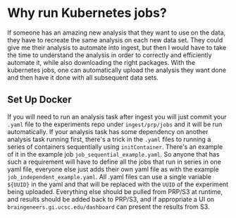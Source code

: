 # Why run Kubernetes jobs?

If someone has an amazing new analysis that they want to use on the data, they have to recreate the same analysis on each new data set. They could give me their analysis to automate into ingest, but then I would have to take the time to understand the analysis in order to correctly and efficiently automate it, while also downloading the right packages. With the kubernetes jobs, one can automatically upload the analysis they want done and then have it done with all subsequent data sets. 

## Set Up Docker
If you will need to run an analysis task after ingest you will just commit your `.yaml` file to the experiments repo under `ingest/prp/jobs` and it will be run automatically.
If your analysis task has some dependency on another analysis task running first, there's a trick in the `.yaml` files to running a series of containers sequentially using `initContainer`. There's an example of it in the example job `job_sequential_example.yaml`. So anyone that has such a requirement will have to define all the jobs that run in series in one yaml file, everyone else just adds their own yaml file as with the example `job_independent_example.yaml`. All .yaml files can use a single variable `${UUID}` in the yaml and that will be replaced with the `UUID` of the experiment being uploaded. Everything else should be pulled from PRP/S3 at runtime, and results should be added back to PRP/S3, and if appropriate a UI on `braingeneers.gi.ucsc.edu/dashboard` can present the results from S3.

